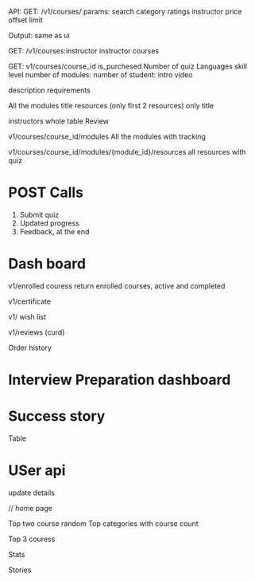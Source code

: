 API:
GET: /v1/courses/
params: 
search
category
ratings
instructor
price
offset
limit

Output: same as ui

GET: /v1/courses:instructor
instructor courses


GET: v1/courses/course_id
is_purchesed
Number of quiz
Languages
skill level
number of modules:
number of student:
intro video

description
requirements

All the modules
title
resources (only first 2 resources)
only title

instructors
whole table
Review

v1/courses/course_id/modules
All the modules with tracking


v1/courses/course_id/modules/{module_id}/resources
all resources
with quiz


# POST Calls
1. Submit quiz
2. Updated progress
3. Feedback, at the end


# Dash board
v1/enrolled couress
return enrolled courses, active and completed

v1/certificate

v1/ wish list

v1/reviews (curd)

Order history


# Interview Preparation dashboard

# Success story
Table



# USer api
update details

// home page

Top two course random
Top categories with course count

Top 3 couress

Stats

Stories



